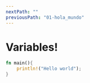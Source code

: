 ```yaml
---
nextPath: ""
previousPath: "01-hola_mundo"
---
```


# Variables!

```rs
fn main(){
    println!("Hello world");
}
```

